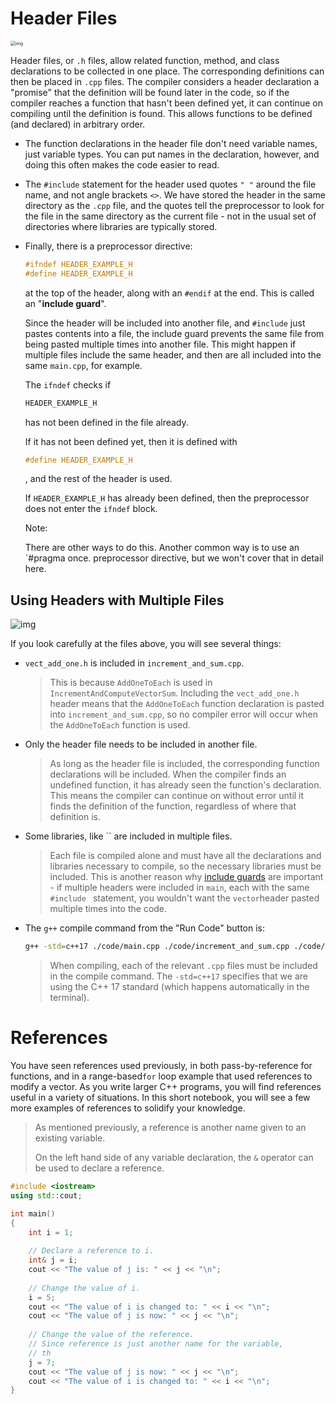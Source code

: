 # Header Files

<img src="https://video.udacity-data.com/topher/2019/February/5c6dea9e_header-file/header-file.png" alt="img" style="zoom:50%;" />

Header files, or `.h` files, allow related function, method, and class declarations to be collected in one place. The corresponding definitions can then be placed in `.cpp` files. The compiler considers a header declaration a "promise" that the definition will be found later in the code, so if the compiler reaches a function that hasn't been defined yet, it can continue on compiling until the definition is found. This allows functions to be defined (and declared) in arbitrary order.

- The function declarations in the header file don't need variable names, just variable types. You can put names in the declaration, however, and doing this often makes the code easier to read.

- The `#include` statement for the header used quotes `" "` around the file name, and not angle brackets `<>`. We have stored the header in the same directory as the `.cpp` file, and the quotes tell the preprocessor to look for the file in the same directory as the current file - not in the usual set of directories where libraries are typically stored.

- Finally, there is a preprocessor directive:

  ```cpp
  #ifndef HEADER_EXAMPLE_H
  #define HEADER_EXAMPLE_H
  ```

  at the top of the header, along with an `#endif`  at the end. This is called an "**include guard**". 

  Since the header will be included into another file, and `#include` just pastes contents into a file, the include guard prevents the same file from being pasted multiple times into another file. This might happen if multiple files include the same header, and then are all included into the same `main.cpp`, for example. 

  The `ifndef`  checks if

  ```cpp
  HEADER_EXAMPLE_H
  ```

   has not been defined in the file already. 

  If it has not been defined yet, then it is defined with 

  ```cpp
  #define HEADER_EXAMPLE_H
  ```

  , and the rest of the header is used. 

  If `HEADER_EXAMPLE_H`  has already been defined, then the preprocessor does not enter the `ifndef` block.

   

  Note:

  There are other ways to do this. Another common way is to use an `#pragma once. preprocessor directive, but we won't cover that in detail here.

   

## Using Headers with Multiple Files

![img](https://video.udacity-data.com/topher/2019/February/5c6f0084_c-and-h-2/c-and-h-2.png)

If you look carefully at the files above, you will see several things:

- `vect_add_one.h` is included in `increment_and_sum.cpp`.

  > This is because `AddOneToEach` is used in `IncrementAndComputeVectorSum`. Including the `vect_add_one.h` header means that the `AddOneToEach` function declaration is pasted into `increment_and_sum.cpp`, so no compiler error will occur when the `AddOneToEach` function is used.

- Only the header file needs to be included in another file. 

  > As long as the header file is included, the corresponding function declarations will be included. When the compiler finds an undefined function, it has already seen the function's declaration. This means the compiler can continue on without error until it finds the definition of the function, regardless of where that definition is.

- Some libraries, like `` are included in multiple files.

  > Each file is compiled alone and must have all the declarations and libraries necessary to compile, so the necessary libraries must be included. This is another reason why [include guards](https://github.com/isocpp/CppCoreGuidelines/blob/master/CppCoreGuidelines.md#Rs-guards) are important - if multiple headers were included in `main`, each with the same `#include ` statement, you wouldn't want the `vector`header pasted multiple times into the code.

- The `g++` compile command from the "Run Code" button is:

  ```bash
  g++ -std=c++17 ./code/main.cpp ./code/increment_and_sum.cpp ./code/vect_add_one.cpp && ./a.out
  ```

  > When compiling, each of the relevant `.cpp` files must be included in the compile command. The `-std=c++17` specifies that we are using the C++ 17 standard (which happens automatically in the terminal).



# References

You have seen references used previously, in both pass-by-reference for functions, and in a range-based`for` loop example that used references to modify a vector. As you write larger C++ programs, you will find references useful in a variety of situations. In this short notebook, you will see a few more examples of references to solidify your knowledge.

> As mentioned previously, a reference is another name given to an existing variable. 
>
> On the left hand side of any variable declaration, the `&` operator can be used to declare a reference.

```cpp
#include <iostream>
using std::cout;

int main() 
{
    int i = 1;
    
    // Declare a reference to i.
    int& j = i;
    cout << "The value of j is: " << j << "\n";
    
    // Change the value of i.
    i = 5;
    cout << "The value of i is changed to: " << i << "\n";
    cout << "The value of j is now: " << j << "\n";
    
    // Change the value of the reference.
    // Since reference is just another name for the variable,
    // th
    j = 7;
    cout << "The value of j is now: " << j << "\n";
    cout << "The value of i is changed to: " << i << "\n";
}
```

